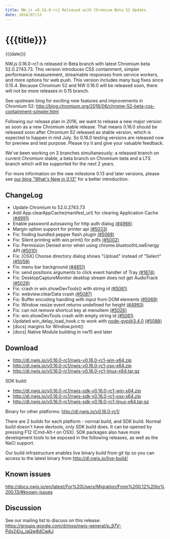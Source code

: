 ```yaml
---
title: NW.js v0.16.0-rc1 Released with Chromium Beta 52 Update
date: 2016/07/13
---
```

# {{{title}}}
{{{date}}}

NW.js 0.16.0-rc1 is released in Beta branch with latest Chromium beta 52.0.2743.73. This version introduces CSS containment, simpler performance measurement, streamable responses from service workers, and more options for web push. This version includes many bug fixes since 0.15.4. Because Chromium 52 and NW 0.16.0 will be released soon, there will not be more releases in 0.15 branch.

See upstream blog for exciting new features and improvements in Chromium 52: http://blog.chromium.org/2016/06/chrome-52-beta-css-containment-simpler.html

Following our release plan in 2016, we want to release a new major version as soon as a new Chromium stable release. That means 0.16.0 should be released soon after Chromium 52 released as stable version, which is expected to happen in mid July. So 0.16.0 testing versions are released now for preview and test purpose. Please try it and give your valuable feedback.

We've been working on 3 branches simultaneously: a released branch on current Chromium stable, a beta branch on Chromium beta and a LTS branch which will be supported for the next 2 years.

For more information on the new milestone 0.13 and later versions, please see [our blog "What's New in 0.13"](/blog/whats-new-in-0.13) for a better introduction.

## ChangeLog

- Update Chromium to 52.0.2743.73
- Add App.clearAppCache(manifest_url) for clearing Application Cache [(#4991)](https://github.com/nwjs/nw.js/issues/4991)
- Enable password autosaving for http auth dialog [(#4966)](https://github.com/nwjs/nw.js/issues/4966)
- Margin option support for printer api [(#5033)](https://github.com/nwjs/nw.js/issues/5033)
- Fix: finding bundled pepper flash plugin [(#5068)](https://github.com/nwjs/nw.js/issues/5068)
- Fix: Silent printing with win.print() for pdfs [(#5002)](https://github.com/nwjs/nw.js/issues/5002)
- Fix: Permission Denied error when using chrome.bluetoothLowEnergy API [(#5010)](https://github.com/nwjs/nw.js/issues/5010)
- Fix: [OSX] Choose directory dialog shows "Upload" instead of "Select" [(#5058)](https://github.com/nwjs/nw.js/issues/5058)
- Fix: menu bar background [(#4851)](https://github.com/nwjs/nw.js/issues/4851)
- Fix: send positions arguments to click event handler of Tray [(#1874)](https://github.com/nwjs/nw.js/issues/1874)
- Fix: DesktopCaptureMonitor desktop stream does not get AudioTrack [(#5029)](https://github.com/nwjs/nw.js/issues/5029)
- Fix: crash in win.showDevTools() with string id [(#5061)](https://github.com/nwjs/nw.js/issues/5061)
- Fix: webview.clearData crash [(#5087)](https://github.com/nwjs/nw.js/issues/5087)
- Fix: Buffer encoding handling with input from DOM elements [(#5069)](https://github.com/nwjs/nw.js/issues/5069)
- Fix: Window resize event returns undefined for height [(#4993)](https://github.com/nwjs/nw.js/issues/4993)
- Fix: can not remove shortcut key at menuItem [(#5026)](https://github.com/nwjs/nw.js/issues/5026)
- Fix: win.showDevTools crash with empty string id [(#5061)](https://github.com/nwjs/nw.js/issues/5061)
-  Updated win_delay_load_hook.c to work with node-gyp@3.4.0 [(#5088)](https://github.com/nwjs/nw.js/issues/5088)
- [docs] margins for Window.print()
- [docs] Native Module building in nw15 and later

## Download 

* http://dl.nwjs.io/v0.16.0-rc1/nwjs-v0.16.0-rc1-win-x64.zip 
* http://dl.nwjs.io/v0.16.0-rc1/nwjs-v0.16.0-rc1-osx-x64.zip 
* http://dl.nwjs.io/v0.16.0-rc1/nwjs-v0.16.0-rc1-linux-x64.tar.gz 

SDK build: 
* http://dl.nwjs.io/v0.16.0-rc1/nwjs-sdk-v0.16.0-rc1-win-x64.zip 
* http://dl.nwjs.io/v0.16.0-rc1/nwjs-sdk-v0.16.0-rc1-osx-x64.zip 
* http://dl.nwjs.io/v0.16.0-rc1/nwjs-sdk-v0.16.0-rc1-linux-x64.tar.gz 

Binary for other platforms: http://dl.nwjs.io/v0.16.0-rc1/ 

There are 2 builds for each platform - normal build, and SDK build. Normal build doesn't have devtools, only SDK build does. lt can be opened by pressing F12 (Cmd-Alt-I on OSX). SDK packages also have more development tools to be exposed in the following releases, as well as the NaCl support.

Our build infrastructure enables live binary build from git tip so you can access to the latest binary from http://dl.nwjs.io/live-build/ 

## Known issues 
 
http://docs.nwjs.io/en/latest/For%20Users/Migration/From%200.12%20to%200.13/#known-issues

## Discussion

See our mailing list to discuss on this release: https://groups.google.com/d/msg/nwjs-general/p_97V-Pdx24/u_jaQw8dCwAJ
